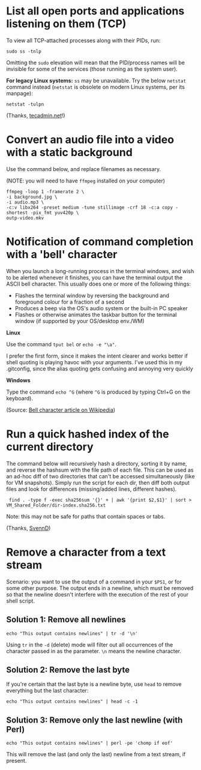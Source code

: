 List all open ports and applications listening on them (TCP)
===========================================================
To view all TCP-attached processes along with their PIDs, run:

    sudo ss -tnlp
    
Omitting the `sudo` elevation will mean that the PID/process names will be invisible for some of the services (those running as the system user). 


**For legacy Linux systems:** `ss` may be unavailable. Try the below `netstat` command instead (`netstat` is obsolete on modern Linux systems, per its manpage): 
    
    netstat -tulpn

(Thanks, [tecadmin.net](https://tecadmin.net/setup-mail-forwarding-in-postfix-on-linux/)!)

Convert an audio file into a video with a static background
===========================================================

Use the command below, and replace filenames as necessary.

(NOTE: you will need to have `ffmpeg` installed on your computer)

    ffmpeg -loop 1 -framerate 2 \
    -i background.jpg \
    -i audio.mp3 \
    -c:v libx264 -preset medium -tune stillimage -crf 18 -c:a copy -shortest -pix_fmt yuv420p \
    outp-video.mkv

Notification of command completion with a 'bell' character
==============================================================

When you launch a long-running process in the terminal windows, and wish to be alerted whenever it finishes, you can have the terminal output the ASCII bell character. This usually does one or more of the following things:

 * Flashes the terminal window by reversing the background and foreground colour for a fraction of a second
 * Produces a beep via the OS's audio system or the built-in PC speaker
 * Flashes or otherwise animates the taskbar button for the terminal window (if supported by your OS/desktop env./WM)

**Linux**

Use the command `tput bel` or `echo -e "\a"`.

I prefer the first form, since it makes the intent clearer and works better if shell quoting is playing havoc with your arguments. I've used this in my .gitconfig, since the alias quoting gets confusing and annoying very quickly

**Windows**

Type the command `echo ^G` (where `^G` is produced by typing Ctrl+G on the keyboard).

(Source: [Bell character article on Wikipedia](https://en.wikipedia.org/wiki/Bell_character))

Run a quick hashed index of the current directory
=================================================
The command below will recursively hash a directory, sorting it by name, and reverse the hashsum with the file path of each file. This can be used as an ad-hoc diff of two directories that can't be accessed simultaneously (like for VM snapshots). Simply run the script for each dir, then diff both output files and look for differences (missing/added lines, different hashes).

     find . -type f -exec sha256sum '{}' + | awk '{print $2,$1}' | sort > VM_Shared_Folder/dir-index.sha256.txt

Note: this may not be safe for paths that contain spaces or tabs.

(Thanks, [SvennD](https://www.svennd.be/recursively-md5sha1sha256sha512-a-directory-with-files/))

Remove a character from a text stream
=====================================

Scenario: you want to use the output of a command in your `$PS1`, or for some other purpose. The output ends in a newline, which must be removed so that the newline doesn't interfere with the execution of the rest of your shell script.

## Solution 1: Remove all newlines
```shell
echo "This output contains newlines" | tr -d '\n'
```
Using `tr` in the `-d` (delete) mode will filter out all occurrences of the character passed in as the parameter. `\n` means the newline character.

## Solution 2: Remove the last byte
If you're certain that the last byte is a newline byte, use `head` to remove everything but the last character:
```shell
echo "This output contains newlines" | head -c -1
```

## Solution 3: Remove only the last newline (with Perl)
```shell
echo "This output contains newlines" | perl -pe 'chomp if eof'
```
This will remove the last (and only the last) newline from a text stream, if present.

